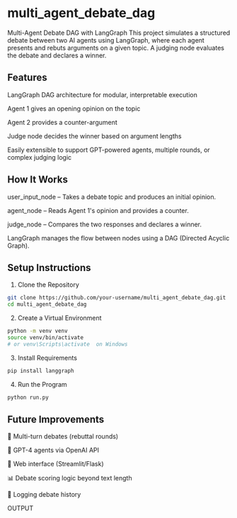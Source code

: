 # multi_agent_debate_dag
 Multi-Agent Debate DAG with LangGraph
This project simulates a structured debate between two AI agents using LangGraph, where each agent presents and rebuts arguments on a given topic. A judging node evaluates the debate and declares a winner.

## Features
LangGraph DAG architecture for modular, interpretable execution

Agent 1 gives an opening opinion on the topic

Agent 2 provides a counter-argument

Judge node decides the winner based on argument lengths

Easily extensible to support GPT-powered agents, multiple rounds, or complex judging logic

## How It Works
user_input_node – Takes a debate topic and produces an initial opinion.

agent_node – Reads Agent 1's opinion and provides a counter.

judge_node – Compares the two responses and declares a winner.

LangGraph manages the flow between nodes using a DAG (Directed Acyclic Graph).

## Setup Instructions
1. Clone the Repository
```sh
git clone https://github.com/your-username/multi_agent_debate_dag.git
cd multi_agent_debate_dag
```

2. Create a Virtual Environment
```sh
python -m venv venv
source venv/bin/activate
# or venv\Scripts\activate  on Windows
```

3. Install Requirements
```sh
pip install langgraph
```

4. Run the Program
```sh
python run.py
```

## Future Improvements
🔁 Multi-turn debates (rebuttal rounds)

🧠 GPT-4 agents via OpenAI API

🎨 Web interface (Streamlit/Flask)

📊 Debate scoring logic beyond text length

📁 Logging debate history

OUTPUT




